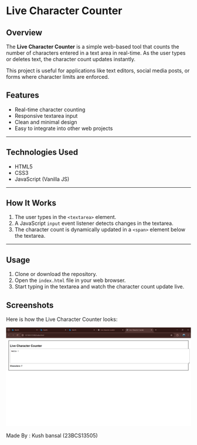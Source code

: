 # Live Character Counter

## Overview
The **Live Character Counter** is a simple web-based tool that counts the number of characters entered in a text area in real-time. As the user types or deletes text, the character count updates instantly.

This project is useful for applications like text editors, social media posts, or forms where character limits are enforced.

## Features
- Real-time character counting
- Responsive textarea input
- Clean and minimal design
- Easy to integrate into other web projects

---

## Technologies Used
- HTML5
- CSS3
- JavaScript (Vanilla JS)

---

## How It Works
1. The user types in the `<textarea>` element.
2. A JavaScript `input` event listener detects changes in the textarea.
3. The character count is dynamically updated in a `<span>` element below the textarea.

---

## Usage
1. Clone or download the repository.
2. Open the `index.html` file in your web browser.
3. Start typing in the textarea and watch the character count update live.

## Screenshots

Here is how the Live Character Counter looks:

![Live Character Counter Screenshot](LiveChar.png)


Made By : Kush bansal (23BCS13505)
